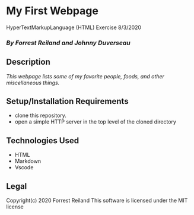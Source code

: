 # My First Webpage 
 HyperTextMarkupLanguage (HTML) Exercise 8/3/2020

### _**By Forrest Reiland and Johnny Duverseau**_ 
## Description 
_This webpage lists some of my favorite people, foods, and other miscellaneous things._ 

## Setup/Installation Requirements
* clone this repository.
* open a simple HTTP server in the top level of the cloned directory

## Technologies Used
* HTML
* Markdown
* Vscode

## Legal 

Copyright(c) 2020 Forrest Reiland
This software is licensed under the MIT license

